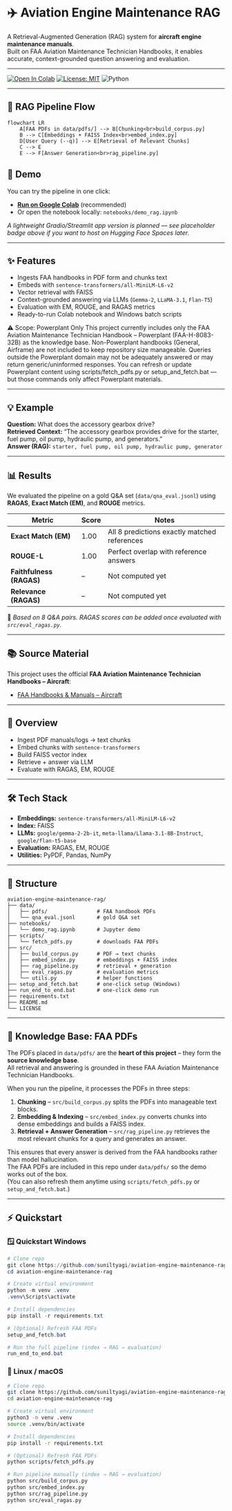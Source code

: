 # ✈️ Aviation Engine Maintenance RAG

A Retrieval-Augmented Generation (RAG) system for **aircraft engine maintenance manuals**.  
Built on FAA Aviation Maintenance Technician Handbooks, it enables accurate, context-grounded question answering and evaluation.

---

[![Open In Colab](https://colab.research.google.com/assets/colab-badge.svg)](https://colab.research.google.com/github/suniltyagi/aviation-engine-maintenance-rag/blob/main/notebooks/demo_rag.ipynb)
[![License: MIT](https://img.shields.io/badge/License-MIT-green.svg)](LICENSE)
![Python](https://img.shields.io/badge/python-3.10+-blue.svg)

---


## 🔄 RAG Pipeline Flow

```mermaid
flowchart LR
    A[FAA PDFs in data/pdfs/] --> B[Chunking<br>build_corpus.py]
    B --> C[Embeddings + FAISS Index<br>embed_index.py]
    D[User Query (--q)] --> E[Retrieval of Relevant Chunks]
    C --> E
    E --> F[Answer Generation<br>rag_pipeline.py]
```


## 🚀 Demo 

You can try the pipeline in one click:

- **[Run on Google Colab](https://colab.research.google.com/github/suniltyagi/aviation-engine-maintenance-rag/blob/main/notebooks/demo_rag.ipynb)** (recommended)  
- Or open the notebook locally: `notebooks/demo_rag.ipynb`

*A lightweight Gradio/Streamlit app version is planned — see placeholder badge above if you want to host on Hugging Face Spaces later.*

---

## ✨ Features
- Ingests FAA handbooks in PDF form and chunks text  
- Embeds with `sentence-transformers/all-MiniLM-L6-v2`  
- Vector retrieval with FAISS  
- Context-grounded answering via LLMs (`Gemma-2`, `LLaMA-3.1`, `Flan-T5`)  
- Evaluation with EM, ROUGE, and RAGAS metrics  
- Ready-to-run Colab notebook and Windows batch scripts 
 
⚠️ Scope: Powerplant Only
This project currently includes only the FAA Aviation Maintenance Technician Handbook – Powerplant (FAA-H-8083-32B) as the knowledge base.
Non-Powerplant handbooks (General, Airframe) are not included to keep repository size manageable.
Queries outside the Powerplant domain may not be adequately answered or may return generic/uninformed responses.
You can refresh or update Powerplant content using scripts/fetch_pdfs.py or setup_and_fetch.bat — but those commands only affect Powerplant materials.

---

## 💡 Example

**Question:** What does the accessory gearbox drive?  
**Retrieved Context:** “The accessory gearbox provides drive for the starter, fuel pump, oil pump, hydraulic pump, and generators.”  
**Answer (RAG):** `starter, fuel pump, oil pump, hydraulic pump, generator`

---

## 📊 Results

We evaluated the pipeline on a gold Q&A set (`data/qna_eval.jsonl`) using **RAGAS**, **Exact Match (EM)**, and **ROUGE** metrics.  

| Metric       | Score | Notes |
|--------------|-------|-------|
| **Exact Match (EM)** | 1.00 | All 8 predictions exactly matched references |
| **ROUGE-L**          | 1.00 | Perfect overlap with reference answers |
| **Faithfulness (RAGAS)** | – | Not computed yet |
| **Relevance (RAGAS)**    | – | Not computed yet |

📌 *Based on 8 Q&A pairs. RAGAS scores can be added once evaluated with `src/eval_ragas.py`.*

---

## 📚 Source Material

This project uses the official **FAA Aviation Maintenance Technician Handbooks – Aircraft**:  
- [FAA Handbooks & Manuals – Aircraft](https://www.faa.gov/regulations_policies/handbooks_manuals/aircraft)

---

## 📖 Overview
- Ingest PDF manuals/logs → text chunks  
- Embed chunks with `sentence-transformers`  
- Build FAISS vector index  
- Retrieve + answer via LLM  
- Evaluate with RAGAS, EM, ROUGE  

---

## 🛠️ Tech Stack
- **Embeddings:** `sentence-transformers/all-MiniLM-L6-v2`  
- **Index:** FAISS  
- **LLMs:** `google/gemma-2-2b-it`, `meta-llama/Llama-3.1-8B-Instruct`, `google/flan-t5-base`  
- **Evaluation:** RAGAS, EM, ROUGE  
- **Utilities:** PyPDF, Pandas, NumPy  

---

## 📂 Structure
```text
aviation-engine-maintenance-rag/
├── data/
│   ├── pdfs/                # FAA handbook PDFs
│   └── qna_eval.jsonl       # gold Q&A set
├── notebooks/
│   └── demo_rag.ipynb       # Jupyter demo
├── scripts/
│   └── fetch_pdfs.py        # downloads FAA PDFs
├── src/
│   ├── build_corpus.py      # PDF → text chunks
│   ├── embed_index.py       # embeddings + FAISS index
│   ├── rag_pipeline.py      # retrieval + generation
│   ├── eval_ragas.py        # evaluation metrics
│   └── utils.py             # helper functions
├── setup_and_fetch.bat      # one-click setup (Windows)
├── run_end_to_end.bat       # one-click demo run
├── requirements.txt
├── README.md
└── LICENSE
```


---

## 📂 Knowledge Base: FAA PDFs

The PDFs placed in `data/pdfs/` are the **heart of this project** – they form the **source knowledge base**.  
All retrieval and answering is grounded in these FAA Aviation Maintenance Technician Handbooks.

When you run the pipeline, it processes the PDFs in three steps:

1. **Chunking** – `src/build_corpus.py` splits the PDFs into manageable text blocks.  
2. **Embedding & Indexing** – `src/embed_index.py` converts chunks into dense embeddings and builds a FAISS index.  
3. **Retrieval + Answer Generation** – `src/rag_pipeline.py` retrieves the most relevant chunks for a query and generates an answer.

This ensures that every answer is derived from the FAA handbooks rather than model hallucination.  
The FAA PDFs are included in this repo under `data/pdfs/` so the demo works out of the box.  
(You can also refresh them anytime using `scripts/fetch_pdfs.py` or `setup_and_fetch.bat`.)

---
## ⚡ Quickstart 

### 🪟 Quickstart Windows

```powershell
# Clone repo
git clone https://github.com/suniltyagi/aviation-engine-maintenance-rag.git
cd aviation-engine-maintenance-rag

# Create virtual environment
python -m venv .venv
.venv\Scripts\activate

# Install dependencies
pip install -r requirements.txt

# (Optional) Refresh FAA PDFs
setup_and_fetch.bat

# Run the full pipeline (index → RAG → evaluation)
run_end_to_end.bat

```

### 🐧 Linux / macOS

```bash
# Clone repo
git clone https://github.com/suniltyagi/aviation-engine-maintenance-rag.git
cd aviation-engine-maintenance-rag

# Create virtual environment
python3 -m venv .venv
source .venv/bin/activate

# Install dependencies
pip install -r requirements.txt

# (Optional) Refresh FAA PDFs
python scripts/fetch_pdfs.py

# Run pipeline manually (index → RAG → evaluation)
python src/build_corpus.py
python src/embed_index.py
python src/rag_pipeline.py
python src/eval_ragas.py
```

